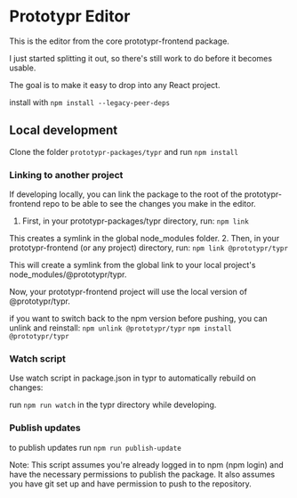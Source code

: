 # Prototypr Editor

This is the editor from the core prototypr-frontend package. 

I just started splitting it out, so there's still work to do before it becomes usable.

The goal is to make it easy to drop into any React project.


install with 
`npm install --legacy-peer-deps`

## Local development

Clone the folder `prototypr-packages/typr` and run `npm install`

### Linking to another project
If developing locally, you can link the package to the root of the prototypr-frontend repo to be able to see the changes you make in the editor.

1. First, in your prototypr-packages/typr directory, run:
`npm link`

This creates a symlink in the global node_modules folder.
2. Then, in your prototypr-frontend (or any project) directory, run:
`npm link @prototypr/typr`

This will create a symlink from the global link to your local project's node_modules/@prototypr/typr.

Now, your prototypr-frontend project will use the local version of @prototypr/typr.

if you want to switch back to the npm version before pushing, you can unlink and reinstall:
`npm unlink @prototypr/typr`
`npm install @prototypr/typr`


### Watch script
Use watch script in package.json in typr to automatically rebuild on changes:

run `npm run watch` in the typr directory while developing.

### Publish updates

to publish updates run `npm run publish-update`

Note: This script assumes you're already logged in to npm (npm login) and have the necessary permissions to publish the package. It also assumes you have git set up and have permission to push to the repository.
